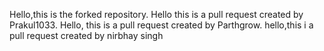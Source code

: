 Hello,this is the forked repository.
Hello this is a pull request created by Prakul1033.
Hello, this is a pull request created by Parthgrow.
hello,this i a pull request created by nirbhay singh

